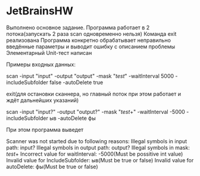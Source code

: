 # JetBrainsHW
Выполнено основное задание.
Программа работает в 2 потока(запускать 2 раза scan одновременно нельзя)
Команда exit реализована
Программа конкретно обрабатывает неправильно введённые параметры и выводит ошибку с описанием проблемы
Элементарный Unit-тест написан

Примеры входных данных:

scan -input "input" -output "output" -mask "*test*" -waitInterval 5000 -includeSubfolder false -autoDelete true

exit(для остановки сканнера, но главный поток при этом работает и ждёт дальнейших указаний)

scan -input "input?" -output "output?" -mask "*test*+" -waitInterval -5000 -includeSubfolder ыв -autoDelete фы

При этом программа выведет

Scanner was not started due to following reasons:
Illegal symbols in input path: input?
Illegal symbols in output path: output?
Illegal symbols in mask: *test*+
Incorrect value for waitInterval: -5000(Must be possitive int value)
Invalid value for IncludeSubfolder: ыв(Must be true or false)
Invalid value for autoDelete: фы(Must be true or false)
